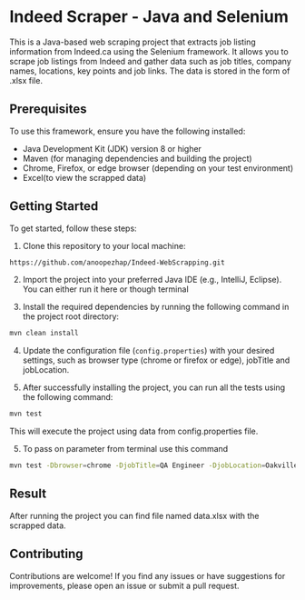 # Indeed Scraper - Java and Selenium
This is a Java-based web scraping project that extracts job listing information from Indeed.ca using the Selenium framework. It allows you to scrape job listings from Indeed and gather data such as job titles, company names, locations, key points and job links. The data is stored in the form of .xlsx file.

## Prerequisites
To use this framework, ensure you have the following installed:
- Java Development Kit (JDK) version 8 or higher
- Maven (for managing dependencies and building the project)
- Chrome, Firefox, or edge browser (depending on your test environment)
- Excel(to view the scrapped data)

## Getting Started

To get started, follow these steps:

1. Clone this repository to your local machine:

```bash
https://github.com/anoopezhap/Indeed-WebScrapping.git
```
2. Import the project into your preferred Java IDE (e.g., IntelliJ, Eclipse). You can either run it here or though terminal

3. Install the required dependencies by running the following command in the project root directory:

```bash
mvn clean install
```

4. Update the configuration file (`config.properties`) with your desired settings, such as browser type (chrome or firefox or edge), jobTitle and jobLocation.

5. After successfully installing the project, you can run all the tests using the following command:
```bash
mvn test
```
This will execute the project using data from config.properties file.

5. To pass on parameter from terminal use this command
```bash
mvn test -Dbrowser=chrome -DjobTitle=QA Engineer -DjobLocation=Oakville
```

## Result
After running the project you can find file named data.xlsx with the scrapped data.

## Contributing
Contributions are welcome! If you find any issues or have suggestions for improvements, please open an issue or submit a pull request.




